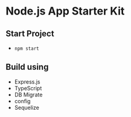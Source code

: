 # Node.js App Starter Kit

## Start Project

- `npm start`

## Build using

- Express.js
- TypeScript
- DB Migrate
- config
- Sequelize

